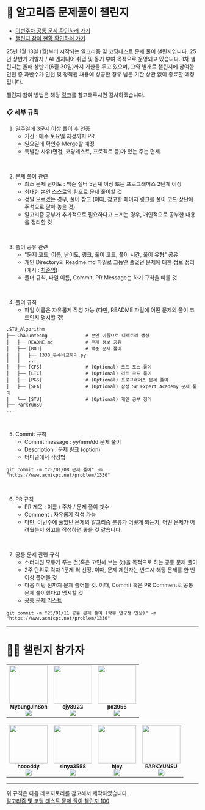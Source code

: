 # 💪 알고리즘 문제풀이 챌린지

- [이번주차 공통 문제 확인하러 가기](./problem.md)
- [챌린지 참여 현황 확인하러 가기](#%EC%B0%B8%EC%84%9D-%EC%97%AC%EB%B6%80)

25년 1월 13일 (월)부터 시작되는 알고리즘 및 코딩테스트 문제 풀이 챌린지입니다. 25년 상반기 개발자 / AI 엔지니어 취업 및 동기 부여 목적으로 운영되고 있습니다. 
1차 챌린지는 올해 상반기(6월 30일)까지 기한을 두고 있으며, 그와 별개로 챌린지에 참여한 인원 중 과반수가 인턴 및 정직원 채용에 성공한 경우 남은 기한 상관 없이 종료할 예정입니다.

챌린지 참여 방법은 해당 [링크](https://waytocse.tistory.com/59)를 참고해주시면 감사하겠습니다.

### 📋 세부 규칙

1. 일주일에 3문제 이상 풀이 후 인증
   - 기간 : 매주 토요일 자정까지 PR
   - 일요일에 확인후 Merge할 예정
   - 특별한 사유(면접, 코딩테스트, 프로젝트 등)가 있는 주는 면제
</br>

2. 문제 풀이 관련
   - 최소 문제 난이도 : 백준 실버 5단계 이상 또는 프로그래머스 2단계 이상
   - 최대한 본인 스스로의 힘으로 문제 풀이할 것
   - 정말 모르겠는 경우, 풀이 참고 (이때, 참고한 페이지 링크를 풀이 코드 상단에 주석으로 달아 놓을 것)
   - 알고리즘 공부가 추가적으로 필요하다고 느끼는 경우, 개인적으로 공부한 내용을 정리할 것
</br>

3. 풀이 공유 관련
   - "문제 코드, 이름, 난이도, 링크, 풀이 코드, 풀이 시간, 풀이 유형" 공유
   - 개인 Directory의 Readme.md 파일로 그동안 풀었던 문제에 대한 정보 정리 (예시 : [차준영](https://github.com/cjy8922/STU_Algorithm/tree/main/ChaJunYeong))
   - 폴더 규칙, 파일 이름, Commit, PR Message는 하기 규칙을 따를 것
</br>

4. 폴더 규칙
   - 파일 이름은 자유롭게 작성 가능 (다만, README 파일에 어떤 문제의 풀이 코드인지 명시할 것)
```
.STU_Algorithm
├── ChaJunYeong              # 본인 이름으로 디렉토리 생성
│   ├── README.md            # 문제 정보 공유
│   ├── [BOJ]                # 백준 문제 풀이
│   │   ├── 1330_두수비교하기.py
│   │   ...
│   ├── [CFS]                # (Optional) 코드 포스 풀이
│   ├── [LTC]                # (Optional) 리트 코드 풀이
│   ├── [PGS]                # (Optional) 프로그래머스 문제 풀이
│   ├── [SEA]                # (Optional) 삼성 SW Expert Academy 문제 풀이
│   └── [STU]                # (Optional) 개인 공부 정리
├── ParkYunSU
...
```
</br>
  
5. Commit 규칙
   - Commit message : yy/mm/dd 문제 풀이
   - Description : 문제 링크 (option)
   - 터미널에서 작성법
```
git commit -m "25/01/08 문제 풀이" -m "https://www.acmicpc.net/problem/1330"
```
</br>

6. PR 규칙
   - PR 제목 : 이름 / 주차 / 문제 풀이 갯수
   - Comment : 자유롭게 작성 가능
   - 다만, 이번주에 풀었던 문제의 알고리즘 분류가 어떻게 되는지, 어떤 문제가 어려웠는지 회고를 작성하면 좋을 것 같습니다.
</br>

7. 공통 문제 관련 규칙
   - 스터디원 모두가 푸는 것(혹은 고민해 보는 것)을 목적으로 하는 공통 문제 풀이
   - 2주 단위로 각자 1문제 씩 선정. 이때, 문제 제안자는 반드시 해당 문제를 한 번 이상 풀어볼 것
   - 다음 미팅 전까지 문제 풀어볼 것. 이때, Commit 혹은 PR Comment로 공통 문제 풀이했다고 명시할 것
   - [공통 문제 리스트](problem.md) 
```
git commit -m "25/01/11 공통 문제 풀이 (학부 연구생 민상)" -m "https://www.acmicpc.net/problem/1330"
```

--------

# 🧑‍💻 챌린지 참가자
<table><tr>
   <td align="center"><a href="https://github.com/MyoungJinSon"><img src="https://avatars.githubusercontent.com/u/46157544?v=4?s=100" width="100px;" alt=""/>
   <br /><sub><b>MyoungJinSon</b><br><img src="https://us-central1-progress-markdown.cloudfunctions.net/progress/50"/></sub></a><br /></td>
   <td align="center"><a href="https://github.com/cjy8922"><img src="https://avatars.githubusercontent.com/u/34412522?v=4?s=400" width="100px;" alt=""/>
   <br /><sub><b>cjy8922</b><br><img src="https://us-central1-progress-markdown.cloudfunctions.net/progress/60"/></sub></a><br /></td>
   <td align="center"><a href="https://github.com/po2955"><img src="https://avatars.githubusercontent.com/u/84663334?v=4?s=100" width="100px;" alt=""/>
   <br /><sub><b>po2955</b><br><img src="https://us-central1-progress-markdown.cloudfunctions.net/progress/38"/></sub></a><br /></td>
</tr></table>

<table><tr>
   <td align="center"><a href="https://github.com/hoooddy"><img src="https://avatars.githubusercontent.com/u/35017649?v=4?s=100" width="100px;" alt=""/>
   <br /><sub><b>hoooddy</b><br><img src="https://us-central1-progress-markdown.cloudfunctions.net/progress/54"/></sub></a><br /></td>
   <td align="center"><a href="https://github.com/sinya3558"><img src="https://avatars.githubusercontent.com/u/70243358?v=4?s=100" width="100px;" alt=""/>
   <br /><sub><b>sinya3558</b><br><img src="https://us-central1-progress-markdown.cloudfunctions.net/progress/0"/></sub></a><br /></td>
   <td align="center"><a href="https://github.com/hjey"><img src="https://avatars.githubusercontent.com/u/94843707?v=4?s=100" width="100px;" alt=""/>
   <br /><sub><b>hjey</b><br><img src="https://us-central1-progress-markdown.cloudfunctions.net/progress/8"/></sub></a><br /></td>
   <td align="center"><a href="https://github.com/PARKYUNSU"><img src="https://avatars.githubusercontent.com/u/125172299?v=4?s=100" width="100px;" alt=""/>
   <br /><sub><b>PARKYUNSU</b><br><img src="https://us-central1-progress-markdown.cloudfunctions.net/progress/8"/></sub></a><br /></td>
</tr></table>

-------

위 규칙은 다음 레포지토리를 참고해서 제작하였습니다. </br>[알고리즘 및 코딩 테스트 문제 풀이 챌린지 100](https://github.com/ellynhan/challenge100-codingtest-study)
